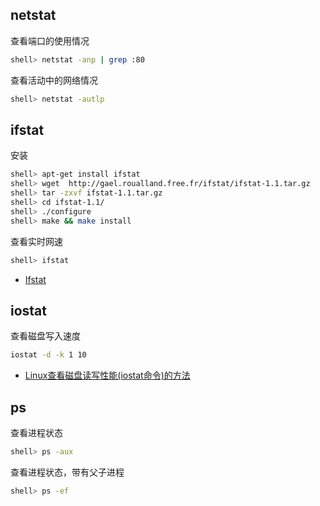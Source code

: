 ## netstat

查看端口的使用情况

```sh
shell> netstat -anp | grep :80
```

查看活动中的网络情况

```sh
shell> netstat -autlp
```

## ifstat

安装

```sh
shell> apt-get install ifstat 
shell> wget  http://gael.roualland.free.fr/ifstat/ifstat-1.1.tar.gz
shell> tar -zxvf ifstat-1.1.tar.gz
shell> cd ifstat-1.1/
shell> ./configure
shell> make && make install
```

查看实时网速

```sh
shell> ifstat
```

- [Ifstat](http://gael.roualland.free.fr/ifstat/)

## iostat

查看磁盘写入速度

```sh
iostat -d -k 1 10 
```

- [Linux查看磁盘读写性能(iostat命令)的方法](https://blog.csdn.net/n8765/article/details/52044862)

## ps

查看进程状态

```sh
shell> ps -aux
```

查看进程状态，带有父子进程

```sh
shell> ps -ef
```
